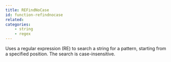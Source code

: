 ```yaml
---
title: REFindNoCase
id: function-refindnocase
related:
categories:
    - string
    - regex
---
```


Uses a regular expression (RE) to search a string for a pattern,
starting from a specified position. The search is
case-insensitive.